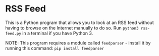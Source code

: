 # RSS Feed
This is a Python program that allows you to look at an RSS feed without having to browse on the Internet manually to do so. Run `python3 rss-feed.py` in a terminal if you have Python 3.

NOTE: This program requires a module called `feedparser` - install it by running this command:
`pip install feedparser`
